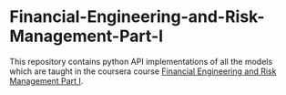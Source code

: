 
# Financial-Engineering-and-Risk-Management-Part-I

This repository contains python API implementations of all the models which are taught in the coursera course [Financial Engineering and Risk Management Part I](https://www.coursera.org/learn/financial-engineering-1/home/welcome).